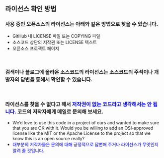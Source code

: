 <!--
Chapter 2. 올바른 오픈소스 코드의 사용
2. 라이선스 확인 방법
-->

##  라이선스 확인 방법
###  사용 중인 오픈소스의 라이선스는 아래와 같은 방법으로 찾을 수 있습니다.
*  GitHub 내 LICENSE 파일 또는 COPYING 파일
*  소스코드 상단의 저작권 또는 LICENSE 텍스트
*  오픈소스 프로젝트 페이지
<br>

###  검색이나 블로그에 올라온 소스코드의 라이선스는 소스코드의 주석이나 개발자의 답변을 통해서 확인할 수 있습니다.
<br>

###  라이선스를 찾을 수 없다고 해서 <span style="color: blue">저작권이 없는 코드라고 생각해서는 안 됩니다.</span> 코드의 저작자에게 메일로 문의해 보세요.
*   We’d love to use this code in a project of ours and wanted to make sure that you are OK with it. Would you be willing to add an OSI-approved license like the MIT or the Apache License to the project so that we know this is an open source really?
*   <span style="color: blue">대부분의 저작자들은 문의에 대해 긍정적으로 답변해 주거나 라이선스가 무엇인지 알려 줄 것입니다.</span>
<br>

